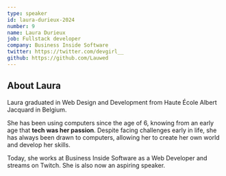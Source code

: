 ```yaml
---
type: speaker
id: laura-durieux-2024
number: 9
name: Laura Durieux
job: Fullstack developer
company: Business Inside Software
twitter: https://twitter.com/devgirl__
github: https://github.com/Lauwed
---
```


## About Laura

Laura graduated in Web Design and Development from Haute École Albert Jacquard in Belgium.

She has been using computers since the age of 6, knowing from an early age that **tech was her passion**. Despite facing challenges early in life, she has always been drawn to computers, allowing her to create her own world and develop her skills.

Today, she works at Business Inside Software as a Web Developer and streams on Twitch. She is also now an aspiring speaker.